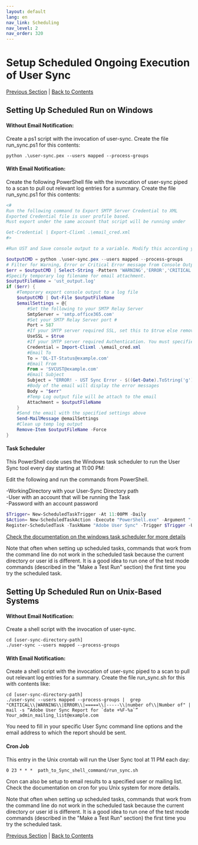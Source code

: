 ```yaml
---
layout: default
lang: en
nav_link: Scheduling
nav_level: 2
nav_order: 320
---
```


# Setup Scheduled Ongoing Execution of User Sync


[Previous Section](command_line_options.md) \| [Back to Contents](index.md)

## Setting Up Scheduled Run on Windows


#### Without Email Notification:
Create a ps1 script with the invocation of user-sync. Create the file run_sync.ps1 for this contents:

	python .\user-sync.pex --users mapped --process-groups


#### With Email Notification:
Create the following PowerShell file with the invocation of user-sync piped to a scan to pull out relevant log entries for a summary.  Create the file run_sync.ps1 for this contents:

```powershell
<#
Run the following command to Export SMTP Server Credential to XML
Exported Credential file is user profile based.
Must export under the same account that script will be running under

Get-Credential | Export-Clixml .\email_cred.xml
#>

#Run UST and Save console output to a variable. Modify this according your UST command

$outputCMD = python .\user-sync.pex --users mapped --process-groups
# Filter for Warning, Error or Critical Error message from Console Output
$err = $outputCMD | Select-String -Pattern 'WARNING','ERROR','CRITICAL'
#Specify temporary log filename for email attachment.
$outputFileName = 'ust_output.log'
if ($err) {
    #Temporary export console output to a log file
    $outputCMD | Out-File $outputFileName
    $emailSettings = @{
        #Set the following to your SMTP Relay Server
        SmtpServer = 'smtp.office365.com'
        #Set your SMTP Relay Server port #
        Port = 587
        #If your SMTP server required SSL, set this to $true else remove this setting.
        UseSSL = $true
        #If your SMTP server required Authentication. You must specified Credential in PSCredential object
        Credential = Import-Clixml .\email_cred.xml
        #Email To
        To = 'DL-IT-Status@example.com'
        #Email From
        From = 'SVCUST@example.com'
        #Email Subject
        Subject = "ERROR! - UST Sync Error - $((Get-Date).ToString('g'))"
        #Body of the email will display the error messages
        Body = "$err"
        #Temp Log output file will be attach to the email
        Attachment = $outputFileName
    }
    #Send the email with the specified settings above
    Send-MailMessage @emailSettings
    #Clean up temp log output
    Remove-Item $outputFileName -Force
}
```

#### Task Scheduler
This PowerShell code uses the Windows task scheduler to run the User Sync tool every day starting at 11:00 PM:

Edit the following and run the commands from PowerShell.

-WorkingDirectory with your User-Sync Directory path<br/>
-User with an account that will be running the Task<br/>
-Password with an account password

```powershell
$Trigger= New-ScheduledTaskTrigger -At 11:00PM -Daily
$Action= New-ScheduledTaskAction -Execute "PowerShell.exe" -Argument "-ExecutionPolicy Bypass -File run_sync.ps1" -WorkingDirectory "[user-sync-directory]"
Register-ScheduledTask -TaskName "Adobe User Sync" -Trigger $Trigger -User "[UserName Here]" -Password "[Password Here]" -Action $Action -RunLevel Highest –Force
```

[Check the documentation on the windows task scheduler for more details](https://docs.microsoft.com/en-us/powershell/module/scheduledtasks)

Note that often when setting up scheduled tasks, commands that work from the command line do not work in the scheduled task because the current directory or user id is different.  It is a good idea to run one of the test mode commands (described in the "Make a Test Run" section) the first time you try the scheduled task.


## Setting Up Scheduled Run on Unix-Based Systems

#### Without Email Notification:
Create a shell script with the invocation of user-sync.

	cd [user-sync-directory-path]
	./user-sync --users mapped --process-groups

#### With Email Notification:
Create a shell script with the invocation of user-sync piped to a scan to pull out relevant log entries for a summary.  Create the file run_sync.sh for this with contents like:

	cd [user-sync-directory-path]
	./user-sync --users mapped --process-groups |  grep "CRITICAL\\|WARNING\\|ERROR\\|=====\\|-----\\|number of\\|Number of" | mail -s “Adobe User Sync Report for `date +%F-%a`”
    Your_admin_mailing_list@example.com

You need to fill in your specific User Sync command line options and the email address to which the report should be sent.

#### Cron Job
This entry in  the Unix crontab will run the User Sync tool at 11 PM each day:

	0 23 * * *  path_to_Sync_shell_command/run_sync.sh

Cron can also be setup to email results to a specified user or mailing list.  Check the documentation on cron for you Unix system for more details.

Note that often when setting up scheduled tasks, commands that work from the command line do not work in the scheduled task because the current directory or user id is different.  It is a good idea to run one of the test mode commands (described in the "Make a Test Run" section) the first time you try the scheduled task.


[Previous Section](command_line_options.md) \| [Back to Contents](index.md)


